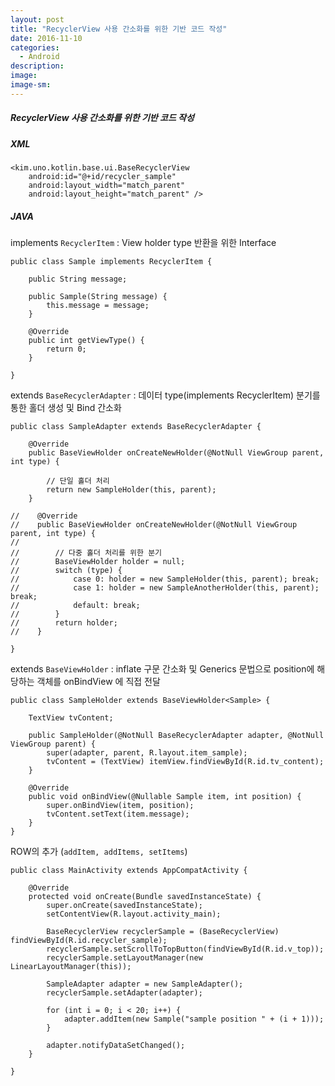 ```yaml
---
layout: post
title: "RecyclerView 사용 간소화를 위한 기반 코드 작성"
date: 2016-11-10
categories:
  - Android
description:
image:
image-sm:
---
```


##### RecyclerView 사용 간소화를 위한 기반 코드 작성

##### XML
```
<kim.uno.kotlin.base.ui.BaseRecyclerView
    android:id="@+id/recycler_sample"
    android:layout_width="match_parent"
    android:layout_height="match_parent" />
```

##### JAVA
implements `RecyclerItem` : View holder type 반환을 위한 Interface

```
public class Sample implements RecyclerItem {

    public String message;

    public Sample(String message) {
        this.message = message;
    }

    @Override
    public int getViewType() {
        return 0;
    }

}

```

extends `BaseRecyclerAdapter` : 데이터 type(implements RecyclerItem) 분기를 통한 홀더 생성 및 Bind 간소화

```
public class SampleAdapter extends BaseRecyclerAdapter {

    @Override
    public BaseViewHolder onCreateNewHolder(@NotNull ViewGroup parent, int type) {

        // 단일 홀더 처리
        return new SampleHolder(this, parent);
    }

//    @Override
//    public BaseViewHolder onCreateNewHolder(@NotNull ViewGroup parent, int type) {
//
//        // 다중 홀더 처리를 위한 분기
//        BaseViewHolder holder = null;
//        switch (type) {
//            case 0: holder = new SampleHolder(this, parent); break;
//            case 1: holder = new SampleAnotherHolder(this, parent); break;
//            default: break;
//        }
//        return holder;
//    }

}

```

extends `BaseViewHolder` : inflate 구문 간소화 및 Generics 문법으로 position에 해당하는 객체를 onBindView 에 직접 전달

```
public class SampleHolder extends BaseViewHolder<Sample> {

    TextView tvContent;

    public SampleHolder(@NotNull BaseRecyclerAdapter adapter, @NotNull ViewGroup parent) {
        super(adapter, parent, R.layout.item_sample);
        tvContent = (TextView) itemView.findViewById(R.id.tv_content);
    }

    @Override
    public void onBindView(@Nullable Sample item, int position) {
        super.onBindView(item, position);
        tvContent.setText(item.message);
    }
}
```

ROW의 추가 (`addItem, addItems, setItems`)

```
public class MainActivity extends AppCompatActivity {

    @Override
    protected void onCreate(Bundle savedInstanceState) {
        super.onCreate(savedInstanceState);
        setContentView(R.layout.activity_main);

        BaseRecyclerView recyclerSample = (BaseRecyclerView) findViewById(R.id.recycler_sample);
        recyclerSample.setScrollToTopButton(findViewById(R.id.v_top));
        recyclerSample.setLayoutManager(new LinearLayoutManager(this));

        SampleAdapter adapter = new SampleAdapter();
        recyclerSample.setAdapter(adapter);

        for (int i = 0; i < 20; i++) {
            adapter.addItem(new Sample("sample position " + (i + 1)));
        }

        adapter.notifyDataSetChanged();
    }

}
```
